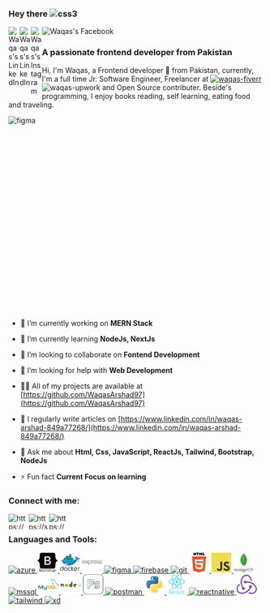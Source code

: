 <h3>Hey there <img src="https://media.giphy.com/media/hvRJCLFzcasrR4ia7z/giphy.gif" alt="css3" width="40" height="40"/></h3>

<a href="">
  <img align="left" alt="Waqas's LinkedIn" width="22px" src="https://github.com/WaqasArshad97/DiceGame/assets/140519770/9a5bf99d-7149-4004-938c-bb492c2c238c" alt="twiter-logo"/>
</a>
<a href="https://linkedin.com/in/https://www.linkedin.com/in/waqas-arshad-849a77268">
  <img align="left" alt="Waqas's LinkedIn" width="22px" src="https://cdn.worldvectorlogo.com/logos/linkedin-icon-2.svg" />
</a>

<a href="">
  <img align="left" alt="Waqas's Instagram" width="22px" src="https://cdn.worldvectorlogo.com/logos/instagram-2016-5.svg" />
</a>

<a href="">
  <img align="left" alt="Waqas's Facebook" height="22px" src="https://cdn.worldvectorlogo.com/logos/facebook-4.svg" />
</a>

<p align="left"> <img src="https://komarev.com/ghpvc/?username=waqasarshad97&label=Profile%20views&color=0e75b6&style=flat" alt="" /> </p>

<h3>A passionate frontend developer from Pakistan</h3>

Hi, I'm Waqas, a Frontend developer 🚀 from Pakistan, currently, I'm a full time Jr. Software Engineer, Freelancer at [<img src="https://cdn.worldvectorlogo.com/logos/fiverr-1.svg" alt="waqas-fiverr" width="16" height="19" />](https://www.fiverr.com/smartaiengineer) <img src="https://cdn.worldvectorlogo.com/logos/upwork-1.svg" alt="waqas-upwork" width="16" height="19" /> and Open Source contributer. Beside's programming, I enjoy books reading, self learning, eating food and traveling.

<img align="right" src="https://github.com/WaqasArshad97/BrandPage-Using-React/assets/140519770/b4ce3f35-fdc7-4c15-aedf-de4c40dcc355" alt="figma" width="600" height="400"/>

- 🔭 I’m currently working on **MERN Stack**

- 🌱 I’m currently learning **NodeJs, NextJs**

- 👯 I’m looking to collaborate on **Fontend Development**

- 🤝 I’m looking for help with **Web Development**

- 👨‍💻 All of my projects are available at [https://github.com/WaqasArshad97](https://github.com/WaqasArshad97)

- 📝 I regularly write articles on [https://www.linkedin.com/in/waqas-arshad-849a77268/](https://www.linkedin.com/in/waqas-arshad-849a77268/)

- 💬 Ask me about **Html, Css, JavaScript, ReactJs, Tailwind, Bootstrap, NodeJs**

- ⚡ Fun fact **Current Focus on learning**

<h3 align="left">Connect with me:</h3>
<p align="left">
<a href="https://linkedin.com/in/https://www.linkedin.com/in/waqas-arshad-849a77268/" target="blank">
  <img align="left" src="https://raw.githubusercontent.com/rahuldkjain/github-profile-readme-generator/master/src/images/icons/Social/linked-in-alt.svg" alt="https://www.linkedin.com/in/waqas-arshad-849a77268/" height="30" width="40" />
</a>

  <a href="https://stackoverflow.com/users/https://stackoverflow.com/users/23066300/waqas-arshad" target="blank">
    <img align="left" src="https://raw.githubusercontent.com/rahuldkjain/github-profile-readme-generator/master/src/images/icons/Social/stack-overflow.svg" alt="https://stackoverflow.com/users/23066300/waqas-arshad" height="30" width="40" /></a>
    
<a href="https://instagram.com/https://www.instagram.com/waqasarshad5678/" target="blank">
  <img align="left" src="https://raw.githubusercontent.com/rahuldkjain/github-profile-readme-generator/master/src/images/icons/Social/instagram.svg" alt="https://www.instagram.com/waqasarshad5678/" height="30" width="40" />
</a>
</p>
</br>
<h3 align="left">Languages and Tools:</h3>
<p align="left"> 
  <a href="https://azure.microsoft.com/en-in/" target="_blank" rel="noreferrer"> 
    <img src="https://www.vectorlogo.zone/logos/microsoft_azure/microsoft_azure-icon.svg" alt="azure" width="40" height="40"/> </a>
  
  <a href="https://getbootstrap.com" target="_blank" rel="noreferrer"> 
    <img src="https://raw.githubusercontent.com/devicons/devicon/master/icons/bootstrap/bootstrap-plain-wordmark.svg" alt="bootstrap" width="40" height="40"/> </a>
    
  <a href="https://www.docker.com/" target="_blank" rel="noreferrer"> 
    <img src="https://raw.githubusercontent.com/devicons/devicon/master/icons/docker/docker-original-wordmark.svg" alt="docker" width="40" height="40"/> </a>
  
  <a href="https://expressjs.com" target="_blank" rel="noreferrer"> 
    <img src="https://raw.githubusercontent.com/devicons/devicon/master/icons/express/express-original-wordmark.svg" alt="express" width="40" height="40"/> </a>
  
  <a href="https://www.figma.com/" target="_blank" rel="noreferrer"> 
    <img src="https://www.vectorlogo.zone/logos/figma/figma-icon.svg" alt="figma" width="40" height="40"/> </a>
  
  <a href="https://firebase.google.com/" target="_blank" rel="noreferrer">
    <img src="https://www.vectorlogo.zone/logos/firebase/firebase-icon.svg" alt="firebase" width="40" height="40"/> </a>
  
  <a href="https://git-scm.com/" target="_blank" rel="noreferrer">
    <img src="https://www.vectorlogo.zone/logos/git-scm/git-scm-icon.svg" alt="git" width="40" height="40"/> </a>
  
  <a href="https://www.w3.org/html/" target="_blank" rel="noreferrer">
    <img src="https://raw.githubusercontent.com/devicons/devicon/master/icons/html5/html5-original-wordmark.svg" alt="html5" width="40" height="40"/> </a>
    
  <a href="https://developer.mozilla.org/en-US/docs/Web/JavaScript" target="_blank" rel="noreferrer">
    <img src="https://raw.githubusercontent.com/devicons/devicon/master/icons/javascript/javascript-original.svg" alt="javascript" width="40" height="40"/> </a>
  
  <a href="https://www.mongodb.com/" target="_blank" rel="noreferrer">
    <img src="https://raw.githubusercontent.com/devicons/devicon/master/icons/mongodb/mongodb-original-wordmark.svg" alt="mongodb" width="40" height="40"/> </a>
  
  <a href="https://www.microsoft.com/en-us/sql-server" target="_blank" rel="noreferrer">
    <img src="https://www.svgrepo.com/show/303229/microsoft-sql-server-logo.svg" alt="mssql" width="40" height="40"/> </a> 
    
  <a href="https://www.mysql.com/" target="_blank" rel="noreferrer"> 
    <img src="https://raw.githubusercontent.com/devicons/devicon/master/icons/mysql/mysql-original-wordmark.svg" alt="mysql" width="40" height="40"/> </a>
  
  <a href="https://nodejs.org" target="_blank" rel="noreferrer">
    <img src="https://raw.githubusercontent.com/devicons/devicon/master/icons/nodejs/nodejs-original-wordmark.svg" alt="nodejs" width="40" height="40"/> </a>
    
  <a href="https://www.photoshop.com/en" target="_blank" rel="noreferrer">
    <img src="https://raw.githubusercontent.com/devicons/devicon/master/icons/photoshop/photoshop-line.svg" alt="photoshop" width="40" height="40"/> </a>
  
  <a href="https://postman.com" target="_blank" rel="noreferrer">
    <img src="https://www.vectorlogo.zone/logos/getpostman/getpostman-icon.svg" alt="postman" width="40" height="40"/> </a>
  
  <a href="https://www.python.org" target="_blank" rel="noreferrer">
    <img src="https://raw.githubusercontent.com/devicons/devicon/master/icons/python/python-original.svg" alt="python" width="40" height="40"/> </a>
  
  <a href="https://reactjs.org/" target="_blank" rel="noreferrer"> 
    <img src="https://raw.githubusercontent.com/devicons/devicon/master/icons/react/react-original-wordmark.svg" alt="react" width="40" height="40"/> </a>
  
  <a href="https://reactnative.dev/" target="_blank" rel="noreferrer">
    <img src="https://reactnative.dev/img/header_logo.svg" alt="reactnative" width="40" height="40"/> </a>
  
  <a href="https://redux.js.org" target="_blank" rel="noreferrer">
    <img src="https://raw.githubusercontent.com/devicons/devicon/master/icons/redux/redux-original.svg" alt="redux" width="40" height="40"/> </a>
  
  <a href="https://tailwindcss.com/" target="_blank" rel="noreferrer">
    <img src="https://www.vectorlogo.zone/logos/tailwindcss/tailwindcss-icon.svg" alt="tailwind" width="40" height="40"/> </a>
  
  <a href="https://www.adobe.com/products/xd.html" target="_blank" rel="noreferrer">
    <img src="https://cdn.worldvectorlogo.com/logos/adobe-xd.svg" alt="xd" width="40" height="40"/> </a> </p>
